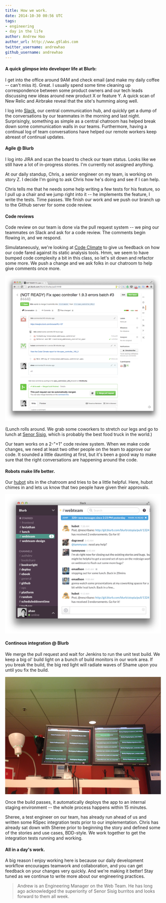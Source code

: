 ```yaml
---
title: How we work.
date: 2014-10-30 00:56 UTC
tags:
- engineering
- day in the life
author: Andrew Hao
author_url: http://www.g9labs.com
twitter_username: andrewhao
github_username: andrewhao
---
```


#### A quick glimpse into developer life at Blurb:

I get into the office around 9AM and check email (and make my daily
coffee -- can't miss it). Great. I usually spend some time cleaning up
correspondence between some product owners and our tech leads discussing
new ideas around new product X or feature Y. A quick scan of New Relic and Airbrake reveal that the site's humming along well.

I log into [Slack](http://www.slack.com), our central communication hub,
and quickly get a dump of the conversations by our teammates in the
morning and last night. Surprisingly, something as simple as a central
chatroom has helped break down some communication walls in our teams.
Furthermore, having a continual log of team conversations have helped
our remote workers keep abreast of continual updates.

#### Agile @ Blurb

I log into JIRA and scan the board to check our team status. Looks like
we still have a lot of in-progress stories. I'm currently not assigned
anything.

At our daily standup, Chris, a senior engineer on my team, is working on
story Z. I decide I'm going to ask Chris how he's doing
and see if I can help.

Chris tells me that he needs some help writing a few tests for his
feature, so I pull up a chair and we jump right into it -- he implements
the feature, I write the tests. Time passes. We finish our work and we push
our branch up to the Github server for some code review.

#### Code reviews

Code review on our team is done via the pull request system -- we ping
our teammates on Slack and ask for a code review. The comments begin
flowing in, and we respond.

Simulataneously, we're looking at [Code
Climate](http://www.codeclimate.com) to give us feedback on how our code
fared against its static analysis tools. Hmm, we seem to have bumped
code complexity a bit in this class, so let's sit down and refactor some
more. We push a change and we ask folks in our chatroom to help give
comments once more.

![Pull requests](images/2014/10/sample_pull_request.png)

(Lunch rolls around. We grab some coworkers to stretch our legs and go to lunch at
[Senor Sisig](https://twitter.com/senorsisig), which
is probably the best food truck in the world.)

Our team works on a 2-"+1" code review system. When we make code
changes, we need at least two other people on the team to approve our
code. It sounded a little daunting at first, but it's been a good way to
make sure that the right conversations are happening around the code.

#### Robots make life better.

Our [hubot](https://github.com/github/hubot) sits in the chatroom and
tries to be a little helpful. Here, hubot chimes in and lets us know
that two people have given their approvals.

![Slack chat #dayinthelife](images/2014/10/slack_window.png)

#### Continous integration @ Blurb

We merge the pull request and wait for Jenkins to run the unit test
build. We keep a big ol' build light on a bunch of build monitors in our work
area. If you break the build, the big red light will radiate waves of
Shame upon you until you fix the build.

![Build light: green is good.](images/2014/10/build_light.jpg)

Once the build passes, it automatically deploys the app to an internal
staging environment -- the whole process happens within 15 minutes.

Sheree, a test engineer on our team, has already run ahead of us and
written some RSpec integration tests prior to our implementation. Chris
has already sat down with Sheree prior to beginning the story and
defined some of the stories and use cases, BDD-style. We work together
to get the integration tests running and working.

#### All in a day's work.

A big reason I enjoy working here is because our daily development
workflow encourages teamwork and collaboration, and you can get feedback
on your changes very quickly. And we're making it better! Stay tuned as
we continue to write more about our engineering practices.

> Andrew is an Engineering Manager on the Web Team. He has long ago
> acknowledged the superiority of Senor Sisig burritos and looks forward
> to them all week.
